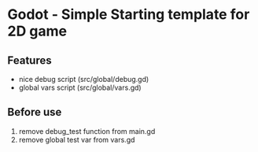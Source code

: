 # Godot - Simple Starting template for 2D game

## Features

- nice debug script (src/global/debug.gd)
- global vars script (src/global/vars.gd)

## Before use

1. remove debug_test function from main.gd
2. remove global test var from vars.gd
